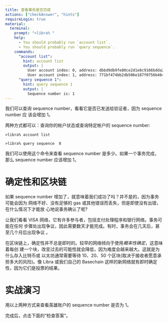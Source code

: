 ```yaml
---
title: 查看事务是否完成
actions: ["checkAnswer", "hints"]
requireLogin: true
material:
  terminal:
    prompt: ">libra% "
    help:
      - You should probably run `account list`.
      - You should probably run `query sequence`.
    commands:
      "account list":
        hint: account list
        output: |
          User account index: 0, address: dbbd9db9fe80ce2d1e8c9166bdda2dfc6c2defe25042e11e14958d64604cfd82, sequence number: 0, status: Local
          User account index: 1, address: 771bf474bb2db506e187f0756b464a3e28896efa2516867ea001187d7c174066, sequence number: 1, status: Local
      "query sequence 1":
        hint: query sequence 1
        output: |
          Sequence number is: 1
---
```


我们可以查询 sequence number，看看它是否已发送给验证者，因为 sequence number 应
该会增加 1。

两种方式都可以：查询你的帐户状态或查询特定帐户的 sequence number:

```
>libra% account list
```

```
>libra% query sequence  0
```

我们可以使用这个命令来查看 sequence number 是多少。如果一个事务完成，那么
sequence number 应该增加 1。

# 确定性和区块链

如果 sequence number 增加了，就意味着我们成功了吗？并不是的，因为事务可能会因为
网络不好、没有足够的 gas 或其他错误而丢失，但是即使没有出错，在什么情况下才能放
心地说事务确认了呢?

让我们看看 VISA 网络，它有许多参与者，包括支付处理程序和银行网络。事务可能在任何
步骤处出现争议，因此需要数天才能完成。有时，事务会在几天后，甚至几个月后出现争议
。

在区块链上，确定性并不总是即时的。较早的网络倾向于使用*概率性确定*，这意味着每创
建一个块，改变过去的可能性就会降低，因为难度会越来越大。这就是为什么存入比特币或
以太坊通常需要等待 10、20、50 个区块(取决于接收者愿意承担多大的风险)。像 Libra
或我们自己的 Basechain 这样的新网络就有即时确定性，因为它们是投票的结果。

# 实战演习

用以上两种方式来查看英雄账户的 sequence number 是否为 1。

完成后，点击下面的“检查答案”。
